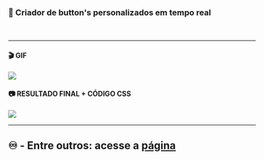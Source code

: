 <h3> 🔵 Criador de button's personalizados em tempo real </h3>
<br>
<hr>
<h4>🎬 GIF </h4>
<img src="https://user-images.githubusercontent.com/74941958/200725839-6f5559b7-19ca-44dc-a99f-28b1c2782f68.gif"> 
<br>
<h4>📷 RESULTADO FINAL + CÓDIGO CSS</h4>
<img src="https://user-images.githubusercontent.com/74941958/200728582-575c3d12-1e1d-4ac2-961b-1315ac7c8f86.png">
<br>
<hr>
<h2> ♾️ - Entre outros: acesse a <a href="https://pauloesmelos.github.io/button-creator-dynamic-javascript/">página</a></h2>
